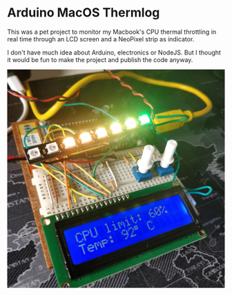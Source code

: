 # Arduino MacOS Thermlog

This was a pet project to monitor my Macbook's CPU thermal throttling in real time through an LCD screen and a NeoPixel strip as indicator.

I don't have much idea about Arduino, electronics or NodeJS. But I thought it would be fun to make the project and publish the code anyway.

![showcase](showcase.jpg)